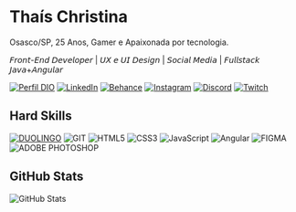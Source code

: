 # Thaís Christina
Osasco/SP, 25 Anos, Gamer e Apaixonada por tecnologia.



 𝘍𝘳𝘰𝘯𝘵-𝘌𝘯𝘥 𝘋𝘦𝘷𝘦𝘭𝘰𝘱𝘦𝘳 | 𝘜𝘟 𝘦 𝘜𝘐 𝘋𝘦𝘴𝘪𝘨𝘯 | 𝘚𝘰𝘤𝘪𝘢𝘭 𝘔𝘦𝘥𝘪𝘢 | 𝘍𝘶𝘭𝘭𝘴𝘵𝘢𝘤𝘬 𝘑𝘢𝘷𝘢+𝘈𝘯𝘨𝘶𝘭𝘢𝘳

[![Perfil DIO](https://img.shields.io/badge/-DIO-000?style=for-the-badge&logoColor=660ec6)](https://www.dio.me/users/taah_98) 
[![LinkedIn](https://img.shields.io/badge/LinkedIn-000?style=for-the-badge&logo=linkedin&logoColor=660ec6)](https://www.linkedin.com/in/thaispimentel/) 
[![Behance](https://img.shields.io/badge/Behance-000?style=for-the-badge&logo=Behance&logoColor=660ec6)](https://www.behance.net/athaischristina/)
[![Instagram](https://img.shields.io/badge/Instagram-000?style=for-the-badge&logo=instagram&logoColor=660ec6)](https://www.instagram.com/athaischristina/)
[![Discord](https://img.shields.io/badge/Discord-000?style=for-the-badge&logo=discord&logoColor=660ec6)](https://www.discord.com/in/jogatinah/) 
[![Twitch](https://img.shields.io/badge/Twitch-000?style=for-the-badge&logo=twitch&logoColor=660ec6)](https://www.twitch.tv/jogatinah)

## Hard Skills
[![DUOLINGO](https://img.shields.io/badge/DUOLINGO-000?style=for-the-badge&logo=DUOLINGO)](https://www.duolingo.com/u/732311345) 
![GIT](https://img.shields.io/badge/GIT-000?style=for-the-badge&logo=git) 
![HTML5](https://img.shields.io/badge/HTML5-000?style=for-the-badge&logo=html5) 
![CSS3](https://img.shields.io/badge/CSS3-000?style=for-the-badge&logo=css3&logoColor=264CE4) 
![JavaScript](https://img.shields.io/badge/JavaScript-000?style=for-the-badge&logo=javascript) 
![Angular](https://img.shields.io/badge/Angular-000?style=for-the-badge&logo=angular&logoColor=C3002F) 
![FIGMA](https://img.shields.io/badge/FIGMA-000?style=for-the-badge&logo=figma&logoColor=ef16c5)
![ADOBE PHOTOSHOP](https://img.shields.io/badge/PHOTOSHOP-000?style=for-the-badge&logo=ADOBEPHOTOSHOP) 


## GitHub Stats
![GitHub Stats](https://github-readme-stats.vercel.app/api?username=athaischristina&theme=transparent&bg_color=000&border_color=660ec6&show_icons=true&icon_color=660ec6&title_color=660ec6&text_color=FFF)
